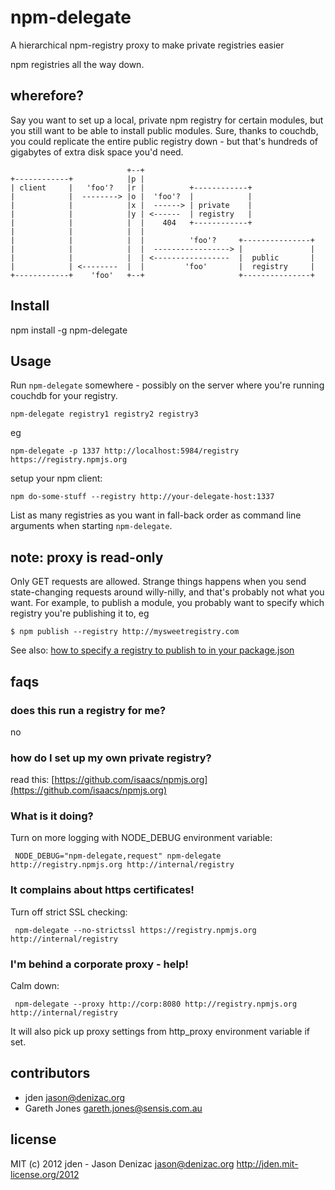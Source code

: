 # npm-delegate
A hierarchical npm-registry proxy to make private registries easier

npm registries all the way down.

## wherefore?

Say you want to set up a local, private npm registry for certain modules, but
you still want to be able to install public modules. Sure, thanks to couchdb,
you could replicate the entire public registry down - but that's hundreds of
gigabytes of extra disk space you'd need.


                              +--+
    +------------+            |p |
    | client     |   'foo'?   |r |          +------------+
    |            |  --------> |o |  'foo'?  |            |
    |            |            |x |  ------> | private    |
    |            |            |y | <------  | registry   |
    |            |            |  |    404   +------------+
    |            |            |  |
    |            |            |  |          'foo'?     +---------------+
    |            |            |  |  -----------------> |               |
    |            |            |  | <-----------------  |  public       |
    |            | <--------  |  |         'foo'       |  registry     |
    +------------+    'foo'   +--+                     +---------------+


## Install

   npm install -g npm-delegate

## Usage

Run `npm-delegate` somewhere - possibly on the server where you're running
couchdb for your registry.

    npm-delegate registry1 registry2 registry3

eg

    npm-delegate -p 1337 http://localhost:5984/registry https://registry.npmjs.org

setup your npm client:

    npm do-some-stuff --registry http://your-delegate-host:1337

List as many registries as you want in fall-back order as command line
arguments when starting `npm-delegate`.

## note: proxy is read-only

Only GET requests are allowed. Strange things happens when you send
state-changing requests around willy-nilly, and that's probably not what you
want. For example, to publish a module, you probably want to specify which
registry you're publishing it to, eg

    $ npm publish --registry http://mysweetregistry.com

See also: [how to specify a registry to publish to in your package.json](https://npmjs.org/doc/registry.html#I-don-t-want-my-package-published-in-the-official-registry-It-s-private)

## faqs

### does this run a registry for me?
no

### how do I set up my own private registry?
read this: [https://github.com/isaacs/npmjs.org](https://github.com/isaacs/npmjs.org)

### What is it doing?
Turn on more logging with NODE_DEBUG environment variable:

     NODE_DEBUG="npm-delegate,request" npm-delegate http://registry.npmjs.org http://internal/registry

### It complains about https certificates!
Turn off strict SSL checking:

     npm-delegate --no-strictssl https://registry.npmjs.org http://internal/registry

### I'm behind a corporate proxy - help!
Calm down:

     npm-delegate --proxy http://corp:8080 http://registry.npmjs.org http://internal/registry

It will also pick up proxy settings from http_proxy environment variable if set.

## contributors

- jden <jason@denizac.org>
- Gareth Jones <gareth.jones@sensis.com.au>

## license
MIT
(c) 2012 jden - Jason Denizac <jason@denizac.org>
http://jden.mit-license.org/2012
